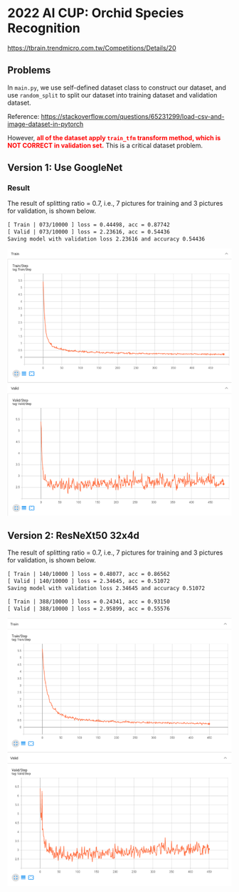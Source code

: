 # 2022 AI CUP: Orchid Species Recognition

https://tbrain.trendmicro.com.tw/Competitions/Details/20

## Problems

In `main.py`, we use self-defined dataset class to construct our dataset, and use `random_split` to split our dataset into training dataset and validation dataset.

Reference: https://stackoverflow.com/questions/65231299/load-csv-and-image-dataset-in-pytorch

However, <font color=#FF0000>**all of the dataset apply `train_tfm` transform method, which is NOT CORRECT in validation set.**</font> This is a critical dataset problem.

## Version 1: Use GoogleNet

### Result

The result of splitting ratio = 0.7, i.e., 7 pictures for training and 3 pictures for validation, is shown below.

```
[ Train | 073/10000 ] loss = 0.44498, acc = 0.87742
[ Valid | 073/10000 ] loss = 2.23616, acc = 0.54436
Saving model with validation loss 2.23616 and accuracy 0.54436
```

![ver.1_0.7](./img/ver.1_ratio_0.7.png)



## Version 2: ResNeXt50 32x4d

The result of splitting ratio = 0.7, i.e., 7 pictures for training and 3 pictures for validation, is shown below.

```
[ Train | 140/10000 ] loss = 0.48077, acc = 0.86562
[ Valid | 140/10000 ] loss = 2.34645, acc = 0.51072
Saving model with validation loss 2.34645 and accuracy 0.51072
```

```
[ Train | 388/10000 ] loss = 0.24341, acc = 0.93150
[ Valid | 388/10000 ] loss = 2.95899, acc = 0.55576
```

![ver.2_0.7](./img/ver.2_ratio_0.7.png)
